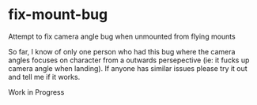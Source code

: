 # fix-mount-bug
Attempt to fix camera angle bug when unmounted from flying mounts

So far, I know of only one person who had this bug where the camera angles focuses on character from a outwards persepective (ie: it fucks up camera angle when landing). If anyone has similar issues please try it out and tell me if it works. 

Work in Progress
